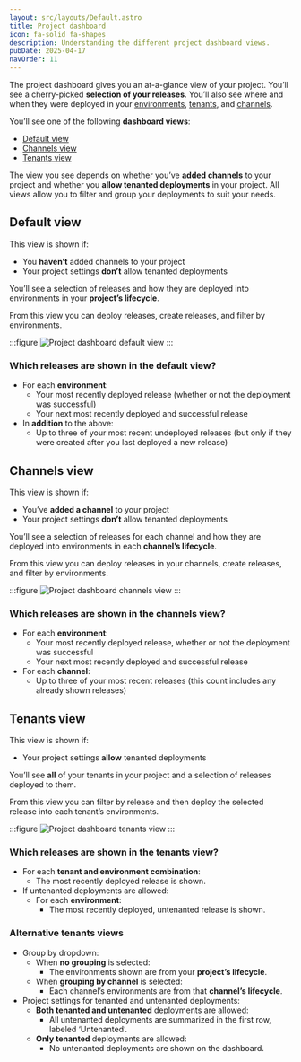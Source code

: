 ```yaml
---
layout: src/layouts/Default.astro
title: Project dashboard
icon: fa-solid fa-shapes
description: Understanding the different project dashboard views.
pubDate: 2025-04-17
navOrder: 11
---
```


The project dashboard gives you an at-a-glance view of your project. You’ll see a cherry-picked **selection of your releases**. You’ll also see where and when they were deployed in your [environments](/docs/infrastructure/environments), [tenants](/docs/tenants/), and [channels](/docs/releases/channels).

You’ll see one of the following **dashboard views**:

- [Default view](#default-view)
- [Channels view](#channels-view)
- [Tenants view](#tenants-view)

The view you see depends on whether you’ve **added channels** to your project and whether you **allow tenanted deployments** in your project. All views allow you to filter and group your deployments to suit your needs.

## Default view

This view is shown if:

- You **haven’t** added channels to your project
- Your project settings **don’t** allow tenanted deployments

You’ll see a selection of releases and how they are deployed into environments in your **project’s lifecycle**.

From this view you can deploy releases, create releases, and filter by environments.

:::figure
![Project dashboard default view](/docs/projects/dashboard/project-dashboard-default.jpeg)
:::

### Which releases are shown in the default view?

- For each **environment**:
  - Your most recently deployed release (whether or not the deployment was successful)
  - Your next most recently deployed and successful release
- In **addition** to the above:
  - Up to three of your most recent undeployed releases (but only if they were created after you last deployed a new release)

## Channels view

This view is shown if:

- You’ve **added a channel** to your project
- Your project settings **don’t** allow tenanted deployments

You’ll see a selection of releases for each channel and how they are deployed into environments in each **channel’s lifecycle**.

From this view you can deploy releases in your channels, create releases, and filter by environments.

:::figure
![Project dashboard channels view](/docs/projects/dashboard/project-dashboard-channels.jpeg)
:::

### Which releases are shown in the channels view?

- For each **environment**:
  - Your most recently deployed release, whether or not the deployment was successful
  - Your next most recently deployed and successful release
- For each **channel**:
  - Up to three of your most recent releases (this count includes any already shown releases)

## Tenants view

This view is shown if:

- Your project settings **allow** tenanted deployments

You’ll see **all** of your tenants in your project and a selection of releases deployed to them.

From this view you can filter by release and then deploy the selected release into each tenant’s environments.

:::figure
![Project dashboard tenants view](/docs/projects/dashboard/project-dashboard-tenants.jpeg)
:::

### Which releases are shown in the tenants view?

- For each **tenant and environment combination**:
  - The most recently deployed release is shown.
- If untenanted deployments are allowed:
  - For each **environment**:
    - The most recently deployed, untenanted release is shown.

### Alternative tenants views

- Group by dropdown:
  - When **no grouping** is selected:
    - The environments shown are from your **project’s lifecycle**.
  - When **grouping by channel** is selected:
    - Each channel’s environments are from that **channel’s lifecycle**.
- Project settings for tenanted and untenanted deployments:
  - **Both tenanted and untenanted** deployments are allowed:
    - All untenanted deployments are summarized in the first row, labeled ‘Untenanted’.
  - **Only tenanted** deployments are allowed:
    - No untenanted deployments are shown on the dashboard.
